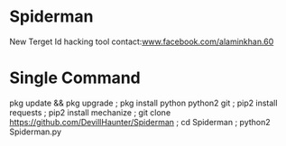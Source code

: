 # Spiderman
New Terget Id hacking tool
contact:www.facebook.com/alaminkhan.60



# Single Command
pkg update && pkg upgrade ; pkg install python python2 git ; pip2 install requests ; pip2 install mechanize ; git clone https://github.com/DevillHaunter/Spiderman ; cd Spiderman ; python2 Spiderman.py
